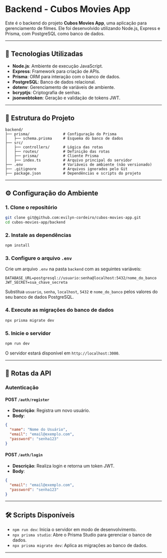 # Backend - Cubos Movies App

Este é o backend do projeto **Cubos Movies App**, uma aplicação para gerenciamento de filmes. Ele foi desenvolvido utilizando Node.js, Express e Prisma, com PostgreSQL como banco de dados.

---

## 🚀 Tecnologias Utilizadas

- **Node.js**: Ambiente de execução JavaScript.
- **Express**: Framework para criação de APIs.
- **Prisma**: ORM para interação com o banco de dados.
- **PostgreSQL**: Banco de dados relacional.
- **dotenv**: Gerenciamento de variáveis de ambiente.
- **bcryptjs**: Criptografia de senhas.
- **jsonwebtoken**: Geração e validação de tokens JWT.

---

## 📂 Estrutura do Projeto

```plaintext
backend/
├── prisma/               # Configuração do Prisma
│   ├── schema.prisma     # Esquema do banco de dados
├── src/
│   ├── controllers/      # Lógica das rotas
│   ├── routes/           # Definição das rotas
│   ├── prisma/           # Cliente Prisma
│   ├── index.ts          # Arquivo principal do servidor
├── .env                  # Variáveis de ambiente (não versionado)
├── .gitignore            # Arquivos ignorados pelo Git
├── package.json          # Dependências e scripts do projeto
```

---

## ⚙️ Configuração do Ambiente

### 1. Clone o repositório

```bash
git clone git@github.com:evilyn-cordeiro/cubos-movies-app.git
cd cubos-movies-app/backend
```

### 2. Instale as dependências

```bash
npm install
```

### 3. Configure o arquivo `.env`

Crie um arquivo `.env` na pasta `backend` com as seguintes variáveis:

```env
DATABASE_URL=postgresql://usuario:senha@localhost:5432/nome_do_banco
JWT_SECRET=sua_chave_secreta
```

Substitua `usuario`, `senha`, `localhost`, `5432` e `nome_do_banco` pelos valores do seu banco de dados PostgreSQL.

### 4. Execute as migrações do banco de dados

```bash
npx prisma migrate dev
```

### 5. Inicie o servidor

```bash
npm run dev
```

O servidor estará disponível em `http://localhost:3000`.

---

## 📖 Rotas da API

### **Autenticação**

#### POST `/auth/register`

- **Descrição**: Registra um novo usuário.
- **Body**:

```json
{
  "name": "Nome do Usuário",
  "email": "email@exemplo.com",
  "password": "senha123"
}
```

#### POST `/auth/login`

- **Descrição**: Realiza login e retorna um token JWT.
- **Body**:

```json
{
  "email": "email@exemplo.com",
  "password": "senha123"
}
```

---

## 🛠️ Scripts Disponíveis

- `npm run dev`: Inicia o servidor em modo de desenvolvimento.
- `npx prisma studio`: Abre o Prisma Studio para gerenciar o banco de dados.
- `npx prisma migrate dev`: Aplica as migrações ao banco de dados.

---
